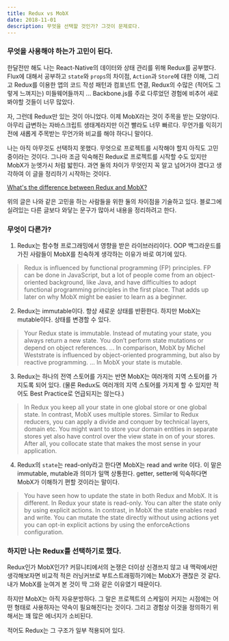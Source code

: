 ```yaml
---
title: Redux vs MobX
date: 2018-11-01
description: 무엇을 선택할 것인가? 그것이 문제로다. 
---
```


### 무엇을 사용해야 하는가 고민이 된다.

한달전만 해도 나는 React-Native의 데이터와 상태 관리를 위해 Redux를 공부했다. Flux에 대해서 공부하고 `state`와 `props`의 차이점, `Action`과 `Store`에 대한 이해, 그리고 Redux를 이용한 앱의 코드 작성 패턴과 컴포넌트 연결, Redux의 수많은 (적어도 그렇게 느껴지는) 미들웨어들까지 ... Backbone.js를 주로 다루었던 경험에 비추어 새로 봐야할 것들이 너무 많았다.

자, 그런데 Redux만 있는 것이 아니었다. 이제 MobX라는 것이 주목을 받는 모양이다. 아무리 급변하는 자바스크립트 생태계라지만 이건 빨라도 너무 빠르다. 무언가를 익히기 전에 새롭게 주목받는 무언가와 비교를 해야 하다니 말이다. 

나는 아직 아무것도 선택하지 못했다. 무엇으로 프로젝트를 시작해야 할지 아직도 고민중이라는 것이다. 그나마 조금 익숙해진 Redux로 프로젝트를 시작할 수도 있지만 MobX가 눈엣가시 처럼 밟힌다. 과연 둘의 차이가 무엇인지 꼭 알고 넘어가야 겠다고 생각하여 이 글을 정리하기 시작하는 것이다. 

[What's the difference between Redux and MobX?](https://www.robinwieruch.de/redux-mobx-confusion/#difference)

위의 글은 나와 같은 고민을 하는 사람들을 위한 둘의 차이점을 기술하고 있다. 블로그에 실려있는 다른 글보다 와닿는 문구가 많아서 내용을 정리하려고 한다. 

### 무엇이 다른가?

1. Redux는 함수형 프로그래밍에서 영향을 받은 라이브러리이다. OOP 백그라운드를 가진 사람들이 MobX를 친숙하게 생각하는 이유가 바로 여기에 있다.

> Redux is influenced by functional programming (FP) principles. FP can be done in JavaScript, but a lot of people come from an object-oriented background, like Java, and have difficulties to adopt functional programming principles in the first place. That adds up later on why MobX might be easier to learn as a beginner.


2. Redux는 immutable이다. 항상 새로운 상태를 반환한다. 하지만 MobX는 mutable이다. 상태를 변경할 수 있다.

> Your Redux state is immutable. Instead of mutating your state, you always return a new state. You don’t perform state mutations or depend on object references. ... In comparison, MobX by Michel Weststrate is influenced by object-oriented programming, but also by reactive programming.  ... In MobX your state is mutable.


3. Redux는 하나의 전역 스토어를 가지는 반면 MobX는 여러개의 지역 스토어를 가지도록 되어 있다. (물론 Redux도 여러개의 지역 스토어를 가지게 할 수 있지만 적어도 Best Practice로 언급되지는 않는다.)

> In Redux you keep all your state in one global store or one global state. In contrast, MobX uses multiple stores. Similar to Redux reducers, you can apply a divide and conquer by technical layers, domain etc. You might want to store your domain entities in separate stores yet also have control over the view state in on of your stores. After all, you collocate state that makes the most sense in your application.

4. Redux의 `state`는 read-only라고 한다면 MobX는 read and write 이다. 이 말은 immutable, mutable과 의미가 일맥 상통한다. getter, setter에 익숙하다면 MobX가 이해하기 편할 것이라는 말이다.

> You have seen how to update the state in both Redux and MobX. It is different. In Redux your state is read-only. You can alter the state only by using explicit actions. In contrast, in MobX the state enables read and write. You can mutate the state directly without using actions yet you can opt-in explicit actions by using the enforceActions configuration.

### 하지만 나는 Redux를 선택하기로 했다. 

Redux인가 MobX인가? 커뮤니티에서의 논쟁은 더이상 신경쓰지 않고 내 맥락에서만 생각해보자면 비교적 적은 러닝커브로 부트스트래핑하기에는 MobX가 괜찮은 것 같다. 내가 MobX를 눈여겨 본 것이 딱 그와 같은 이유였기 때문이다. 

하지만 MobX는 아직 자유분방하다. 그 말은 프로젝트의 스케일이 커지는 시점에는 어떤 형태로 사용하자는 약속이 필요해진다는 것이다. 그리고 경험상 이것을 정의하기 위해서는 꽤 많은 에너지가 소비된다. 

적어도 Redux는 그 구조가 일부 적용되어 있다. 

